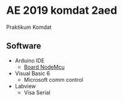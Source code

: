 # AE 2019 komdat 2aed
Praktikum Komdat
## Software
- Arduino IDE
	- [Board NodeMcu](https://www.instructables.com/id/Quick-Start-to-Nodemcu-ESP8266-on-Arduino-IDE/)
- Visual Basic 6
	- Microsoft comm control
- Labview
	- Visa Serial